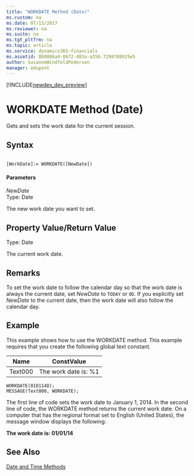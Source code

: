 ```yaml
---
title: "WORKDATE Method (Date)"
ms.custom: na
ms.date: 07/13/2017
ms.reviewer: na
ms.suite: na
ms.tgt_pltfrm: na
ms.topic: article
ms.service: dynamics365-financials
ms.assetid: 8b0806a4-0972-483a-a356-7298708925e5
author: SusanneWindfeldPedersen
manager: edupont
---
```


[!INCLUDE[newdev_dev_preview](../includes/newdev_dev_preview.md)]

# WORKDATE Method (Date)
Gets and sets the work date for the current session.  

## Syntax  

```  

[WorkDate]:= WORKDATE([NewDate])  
```  

#### Parameters  
 *NewDate*  
 Type: Date  

 The new work date you want to set.  

## Property Value/Return Value  
 Type: Date  

 The current work date.  

## Remarks  
<!--NAV
If you do not set a value for the *NewDate* parameter, then the method returns the work date that is specified by the **Set Work Date** option on the **Application** menu ![Application Menu button in menu bar](media/ApplicationMenuIcon.png "ApplicationMenuIcon") in the [!INCLUDE[nav_windows](../includes/nav_windows_md.md)]. If there is no work date selected,  then the current system date is returned.  
-->

 To set the work date to follow the calendar day so that the work date is always the current date, set *NewDate* to `TODAY` or `0D`. If you explicitly set *NewDate* to the current date, then the work date will also follow the calendar day.  

## Example  
 This example shows how to use the WORKDATE method. This example requires that you create the following global text constant.  

|Name|ConstValue|  
|----------|----------------|  
|Text000|The work date is: %1|  

```  
WORKDATE(010114D);  
MESSAGE(Text000, WORKDATE);  
```  

 The first line of code sets the work date to January 1, 2014. In the second line of code, the WORKDATE method returns the current work date. On a computer that has the regional format set to English \(United States\), the message window displays the following:  

 **The work date is: 01/01/14**  

## See Also  
 [Date and Time Methods](devenv-Date-and-Time-Methods.md)
